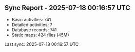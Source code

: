## Sync Report - 2025-07-18 00:16:57 UTC

- Basic activities: 741
- Detailed activities: 7
- Database records: 741
- Static maps: 424 files (45M)

Last sync: 2025-07-18 00:16:57 UTC
